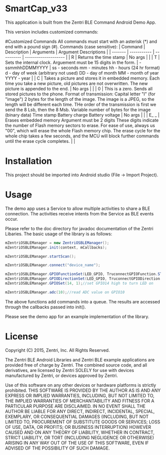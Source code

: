 # SmartCap_v33
This application is built from the Zentri BLE Command Android Demo App.

This version includes customized commands:

#Customized Commands
All commands must start with an asterisk (*) and end with a pound sign (#).
Commands (case sensitive):
| Command | Description | Arguments | Argument Descriptions |
| ------- | ----------- | ---------- | -------------------- |
|    R    | Returns the time stamp | No args |              |
|    T    | Sets the internal clock. Arguement must be 15 digits in the form. | -ssmmhhDDMMYYYY | ss - seconds
mm - minutes
hh - hours (24 hr format)
d  - day of week (arbitrary not used)
DD - day of month
MM - month of year
YYYY - year |
|    C     | Takes a picture and stores it in embedded memory. 
             Each time you take a new picture, old pictures are not overwritten.
             The new picture is appended to the end. | No args | | 
|    0     | This is a zero. Sends all stored pictures to the phone. 
             Format of transmission: 
             Capital letter "I" (for "image")
             2 bytes for the length of the image.
             The image is a JPEG, so the length will be different each time.
             THe order of the transmission is first we send the 8 Lsb, then the 8 Msb. 
             Variable number of bytes for the image (binary data)
             Time stamp
             Battery charge
             Battery voltage | No args | |
|   E_ _   | Erases embedded memory 
             Argument must be 2 digits
             These digits indicate the number of Flash memory sectors to erase.
             For ease of use, always us "00", which will erase the whole Flash memory chip.
             The erase cycle for the whole chip takes a few seconds, and the MCU will block 
             further commands until the erase cycle completes. | |

# Installation
This project should be imported into Android studio (File -> Import Project).

# Usage
The demo app uses a Service to allow multiple activities to share a BLE connection.  The activities
receive intents from the Service as BLE events occur.

Please refer to the doc directory for javadoc documentation of the Zentri Libaries.
The basic usage of the library is as follows:
```java
mZentriOSBLEManager = new ZentriOSBLEManager();
mZentriOSBLEManager.init(context, mCallbacks);

mZentriOSBLEManager.startScan();

mZentriOSBLEManager.connect("device_name");

mZentriOSBLEManager.GPIOFunctionSet(LED_GPIO, TruconnectGPIOFunction.STDIO);
mZentriOSBLEManager.GPIODirectionSet(LED_GPIO, TruconnectGPIODirection.OUTPUT_LOW);
mZentriOSBLEManager.GPIOSet(14, 1);//set GPIO14 high to turn LED on

mZentriOSBLEManager.adc(10);//read ADC value on GPIO10

```

The above functions add commands into a queue.  The results are accessed through the callbacks
passed into init().

Please see the demo app for an example implementation of the library.

# License
Copyright (C) 2015, Zentri, Inc. All Rights Reserved.

The Zentri BLE Android Libraries and Zentri BLE example applications are provided free of charge
by Zentri. The combined source code, and all derivatives, are licensed by Zentri SOLELY for use
with devices manufactured by Zentri, or devices approved by Zentri.

Use of this software on any other devices or hardware platforms is strictly prohibited.
THIS SOFTWARE IS PROVIDED BY THE AUTHOR AS IS AND ANY EXPRESS OR IMPLIED WARRANTIES, INCLUDING,
BUT NOT LIMITED TO, THE IMPLIED WARRANTIES OF MERCHANTABILITY AND FITNESS FOR A PARTICULAR
PURPOSE ARE DISCLAIMED. IN NO EVENT SHALL THE AUTHOR BE LIABLE FOR ANY DIRECT, INDIRECT,
INCIDENTAL, SPECIAL, EXEMPLARY, OR CONSEQUENTIAL DAMAGES (INCLUDING, BUT NOT LIMITED TO,
PROCUREMENT OF SUBSTITUTE GOODS OR SERVICES; LOSS OF USE, DATA, OR PROFITS; OR BUSINESS
INTERRUPTION) HOWEVER CAUSED AND ON ANY THEORY OF LIABILITY, WHETHER IN CONTRACT, STRICT
LIABILITY, OR TORT (INCLUDING NEGLIGENCE OR OTHERWISE) ARISING IN ANY WAY OUT OF THE USE OF THIS
SOFTWARE, EVEN IF ADVISED OF THE POSSIBILITY OF SUCH DAMAGE.
